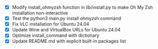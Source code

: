 - [x] Modify install_ohmyzsh function in lib/install.py to make Oh My Zsh installation non-interactive
- [x] Test the python3 main.py install ohmyzsh command
- [x] Fix VLC installation for Ubuntu 24.04
- [x] Update Wine and VirtualBox URLs for Ubuntu 24.04
- [x] Optimize install_command with dictionary
- [x] Update README.md with explicit built-in packages list
